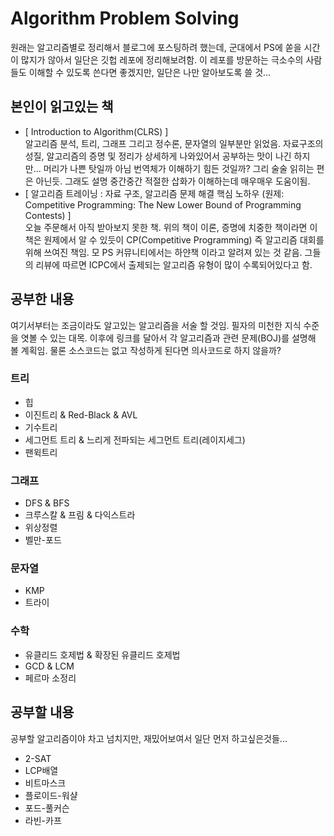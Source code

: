 # Algorithm Problem Solving  
원래는 알고리즘별로 정리해서 블로그에 포스팅하려 했는데, 군대에서 PS에 쏟을 시간이 많지가 않아서 일단은 깃헙 레포에 정리해보려함. 이 레포를 방문하는 극소수의 사람들도 이해할 수 있도록 쓴다면 좋겠지만, 일단은 나만 알아보도록 쓸 것...

## 본인이 읽고있는 책
- [ Introduction to Algorithm(CLRS) ]  
알고리즘 분석, 트리, 그래프 그리고 정수론, 문자열의 일부분만 읽었음. 자료구조의 성질, 알고리즘의 증명 및 정리가 상세하게 나와있어서 공부하는 맛이 나긴 하지만... 머리가 나쁜 탓일까 아님 번역체가 이해하기 힘든 것일까? 그리 술술 읽히는 편은 아닌듯. 그래도 설명 중간중간 적절한 삽화가 이해하는데 매우매우 도움이됨.
- [ 알고리즘 트레이닝 : 자료 구조, 알고리즘 문제 해결 핵심 노하우 (원제: Competitive Programming: The New Lower Bound of Programming Contests) ]  
오늘 주문해서 아직 받아보지 못한 책. 위의 책이 이론, 증명에 치중한 책이라면 이 책은 원제에서 알 수 있듯이 CP(Competitive Programming) 즉 알고리즘 대회를 위해 쓰여진 책임. 모 PS 커뮤니티에서는 하얀책 이라고 알려져 있는 것 같음. 그들의 리뷰에 따르면 ICPC에서 출제되는 알고리즘 유형이 많이 수록되어있다고 함.

## 공부한 내용
여기서부터는 조금이라도 알고있는 알고리즘을 서술 할 것임. 필자의 미천한 지식 수준을 엿볼 수 있는 대목. 이후에 링크를 달아서 각 알고리즘과 관련 문제(BOJ)를 설명해 볼 계획임. 물론 소스코드는 없고 작성하게 된다면 의사코드로 하지 않을까?

### 트리  
- 힙
- 이진트리 & Red-Black & AVL
- 기수트리
- 세그먼트 트리 & 느리게 전파되는 세그먼트 트리(레이지세그)
- 팬윅트리

### 그래프
- DFS & BFS
- 크루스칼 & 프림 & 다익스트라
- 위상정렬
- 벨만-포드

### 문자열
- KMP
- 트라이

### 수학
- 유클리드 호제법 & 확장된 유클리드 호제법
- GCD & LCM
- 페르마 소정리

## 공부할 내용
공부할 알고리즘이야 차고 넘치지만, 재밌어보여서 일단 먼저 하고싶은것들...
- 2-SAT
- LCP배열
- 비트마스크
- 플로이드-워샬
- 포드-풀커슨
- 라빈-카프
